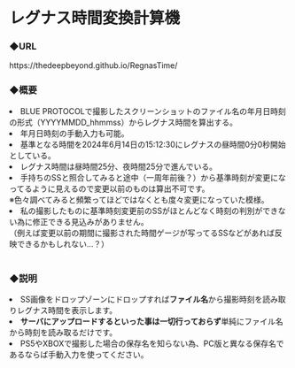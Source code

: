 # レグナス時間変換計算機
<h3>◆URL</h3>
https://thedeepbeyond.github.io/RegnasTime/
<h3>◆概要</h3>
<li>BLUE PROTOCOLで撮影したスクリーンショットのファイル名の年月日時刻の形式（YYYYMMDD_hhmmss）からレグナス時間を算出する。</li>
<li>年月日時刻の手動入力も可能。</li>
<li>基準となる時間を2024年6月14日の15:12:30にレグナスの昼時間0分0秒開始としている。</li>
<li>レグナス時間は昼時間25分、夜時間25分で進んでいる。</li>
<li>手持ちのSSと照合してみると途中（一周年前後？）から基準時刻が変更になってるように見えるので変更以前のものは算出不可です。<br>
  ※色々調べてみると頻繁ってほどではなくとも度々変更になっていた模様。</li>
<li>私の撮影したものに基準時刻変更前のSSがほとんどなく時刻の判別ができない為に修正できる見込みがありません。<br>
（例えば変更以前の期間に撮影された時間ゲージが写ってるSSなどがあれば反映できるかもしれない…？）</li>
<br>
<h3>◆説明</h3>
<li>SS画像をドロップゾーンにドロップすれば<b>ファイル名</b>から撮影時刻を読み取りレグナス時間を表示します。</li>
<li><b>サーバにアップロードするといった事は一切行っておらず</b>単純にファイル名から時刻を読み取るだけです。</li>
<li>PS5やXBOXで撮影した場合の保存名を知らない為、PC版と異なる保存名であるならば手動入力を使ってください。</li>
